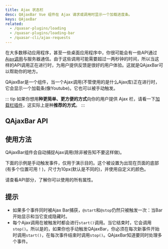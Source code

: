```yaml
---
title: Ajax 状态栏
desc: QAjaxBar Vue 组件在 Ajax 请求或调用时显示一个加载进度条。
keys: QAjaxBar
related:
  - /quasar-plugins/loading
  - /quasar-plugins/loading-bar
  - /quasar-cli/ajax-requests
---
```


在大多数移动应用程序，甚至一些桌面应用程序中，你很可能会有一些API通过[Ajax调用](https://en.wikipedia.org/wiki/Ajax_(programming) )与服务器通信。由于这些调用可能需要超过一两秒钟的时间，所以当这样的API调用正在进行时，为用户提供反馈是很好的用户体验。这就是QAjaxBar可以帮助你的地方。

QAjaxBar是一个组件，当一个Ajax调用(不管使用的是什么Ajax库)正在进行时，它会显示一个加载条(像Youtube)。它也可以被手动触发。

::: tip
如果你想用**种更简单、更方便的方式**向你的用户提供 Ajax 栏，请看一下[加载栏插件](/quasar-plugins/loading-bar)，这实际上是种**推荐的方式**。
:::

## QAjaxBar API

<doc-api file="QAjaxBar" />

## 使用方法
QAjaxBar组件会自动捕捉Ajax调用(除非被告知不要这样做)。

下面的示例是手动触发事件，仅用于演示目的。这个被设置为出现在页面的底部(有多个位置可用！)，尺寸为10px(默认是不同的)，并使用自定义的颜色。

<doc-example title="基础" file="QAjaxBar/Basic" />

请查看API部分，了解你可以使用的所有属性。

## 提示

* 如果多个事件同时被Ajax Bar捕获，`@start`和`@stop`仍然只被触发一次：当Bar开始显示和当它变成隐藏时。
* 每个Ajax调用在被触发时都会进行`start()`调用。当它结束时，它会调用`stop()`。所以是的，如果你也手动触发QAjaxBar，你必须在每次新事件开始时调用`start()`，在每次事件结束时调用`stop()`。QAjaxBar知道要同时处理多个事件。
